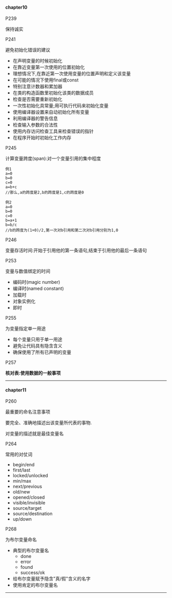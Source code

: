 #### chapter10

P239

保持诚实

P241

避免初始化错误的建议

- 在声明变量的时候初始化
- 在靠近变量第一次使用的位置初始化
- 理想情况下,在靠近第一次使用变量的位置声明和定义该变量
- 在可能的情况下使用final或const
- 特别注意计数器和累加器
- 在类的构造函数里初始化该类的数据成员
- 检查是否需要重新初始化
- 一次性初始化具常量;用可执行代码来初始化变量
- 使用编译器设置来自动初始化所有变量
- 利用编译器的警告信息
- 检查输入参数的合法性
- 使用内存访问检查工具来检查错误的指针
- 在程序开始时初始化工作内存

P245

计算变量跨度(span):对一个变量引用的集中程度

```
例1
a=0
b=0
c=0
a=b+c
//那么,a的跨度是2,b的跨度是1,c的跨度是0
```
```
例2
a=0
b=0
c=0
b=a+1
b=b/c
//b的跨度为(1+0)/2,第一次对b引用和第二次对b引用分别为1,0
```

P246

变量存活时间:开始于引用他的第一条语句,结束于引用他的最后一条语句

P253

变量与数值绑定的时间

- 编码时(magic number)
- 编译时(named constant)
- 加载时
- 对象实例化
- 即时

P255

为变量指定单一用途

- 每个变量只用于单一用途
- 避免让代码具有隐含含义
- 确保使用了所有已声明的变量

P257

**核对表:使用数据的一般事项**

---

#### chapter11

P260

最重要的命名注意事项

要完全、准确地描述出该变量所代表的事物.

对变量的描述就是最佳变量名

P264

常用的对仗词

- begin/end
- first/last
- locked/unlocked
- min/max
- next/previous
- old/new
- opened/closed
- visible/invisible
- source/target
- source/destination
- up/down

P268

为布尔变量命名

- 典型的布尔变量名
    - done
    - error
    - found
    - success/ok
- 给布尔变量赋予隐含"真/假"含义的名字
- 使用肯定的布尔变量名
---